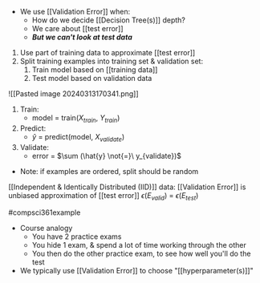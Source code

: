- We use [[Validation Error]] when:
	- How do we decide [[Decision Tree(s)]] depth?
	- We care about [[test error]]
	- ***But we can't look at test data***

1. Use part of training data to approximate [[test error]]
2. Split training examples into training set & validation set:
	1. Train model based on [[training data]]
	2. Test model based on validation data

![[Pasted image 20240313170341.png]]
1. Train: 
	- model = train($X_{train}$, $Y_{train}$)
2. Predict: 
	- $\hat{y}$ = predict(model, $X_{validate}$)
3. Validate: 
	- error = $\sum (\hat{y} \not{=}\ y_{validate})$ 
- Note: if examples are ordered, split should be random

[[Independent & Identically Distributed (IID)]] data: [[Validation Error]] is unbiased approximation of [[test error]]
$\epsilon (E_{valid})$ = $\epsilon (E_{test})$

#compsci361example 
- Course analogy
	- You have 2 practice exams
	- You hide 1 exam, & spend a lot of time working through the other
	- You then do the other practice exam, to see how well you'll do the test
- We typically use [[Validation Error]] to choose "[[hyperparameter(s)]]"